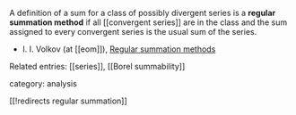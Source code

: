A definition of a sum for a class of possibly divergent series is a __regular summation method__ if all [[convergent series]] are in the class and the sum assigned to every convergent series is the usual sum of the series.

* I. I. Volkov (at [[eom]]), [Regular summation methods](http://www.encyclopediaofmath.org/index.php?title=Regular_summation_methods&oldid=26222)

Related entries: [[series]], [[Borel summability]]

category: analysis

[[!redirects regular summation]]